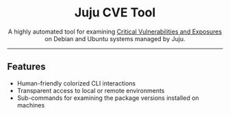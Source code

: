 <div align="center">

# Juju CVE Tool
A highly automated tool for examining [Critical Vulnerabilities and Exposures][wiki-cve] on Debian and Ubuntu systems managed by Juju.

<hr>
</div>

## Features
- Human-friendly colorized CLI interactions
- Transparent access to local or remote environments
- Sub-commands for examining the package versions installed on machines



[wiki-cve]: https://en.wikipedia.org/wiki/Common_Vulnerabilities_and_Exposures
